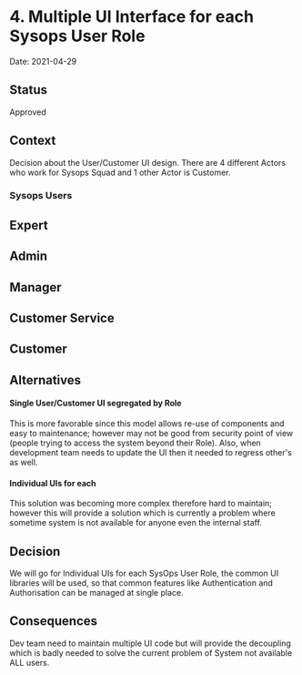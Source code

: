 # 4. Multiple UI Interface for each Sysops User Role

Date: 2021-04-29

## Status

Approved

## Context

Decision about the User/Customer UI design. There are 4 different Actors who work for Sysops Squad and 1 other Actor is Customer.

### Sysops Users

## Expert
## Admin
## Manager
## Customer Service
## Customer


## Alternatives

#### Single User/Customer UI segregated by Role

This is more favorable since this model allows re-use of components and easy to maintenance; however may not be good from 
security point of view (people trying to access the system beyond their Role).
Also, when development team needs to update the UI then it needed to regress other's as well.

#### Individual UIs for each

This solution was becoming more complex therefore hard to maintain; however this will provide a solution which is currently 
a problem where sometime system is not available for anyone even the internal staff.

## Decision

We will go for Individual UIs for each SysOps User Role, the common UI libraries will be used, so that common features 
like Authentication and Authorisation can be managed at single place.

## Consequences

Dev team need to maintain multiple UI code but will provide the decoupling which is badly needed to solve the current 
problem of System not available ALL users.
